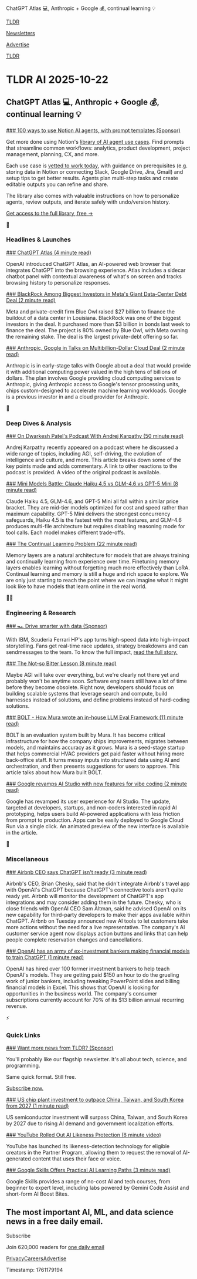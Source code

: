 ChatGPT Atlas 💻, Anthropic + Google 💰, continual learning 💡 

[TLDR](/)

[Newsletters](/newsletters)

[Advertise](https://advertise.tldr.tech/)

[TLDR](/)

# TLDR AI 2025-10-22

## ChatGPT Atlas 💻, Anthropic + Google 💰, continual learning 💡

### 

[### 100 ways to use Notion AI agents, with prompt templates (Sponsor)](https://info.notion.so/resources/100-notion-ai-agent-use-cases?utm_source=newsletter&amp;utm_medium=TLDR&amp;utm_content=100-AI-agent-prompts&amp;utm_campaign=2025Q3-TLDRAI-100AgentPrompts)

Get more done using Notion's [library of AI agent use cases](https://info.notion.so/resources/100-notion-ai-agent-use-cases?utm_source=newsletter&utm_medium=TLDR&utm_content=100-AI-agent-prompts&utm_campaign=2025Q3-TLDRAI-100AgentPrompts). Find prompts that streamline common workflows: analytics, product development, project management, planning, CX, and more.

Each use case is [vetted to work today](https://info.notion.so/resources/100-notion-ai-agent-use-cases?utm_source=newsletter&utm_medium=TLDR&utm_content=100-AI-agent-prompts&utm_campaign=2025Q3-TLDRAI-100AgentPrompts), with guidance on prerequisites (e.g. storing data in Notion or connecting Slack, Google Drive, Jira, Gmail) and setup tips to get better results. Agents plan multi-step tasks and create editable outputs you can refine and share.

The library also comes with valuable instructions on how to personalize agents, review outputs, and iterate safely with undo/version history.

[Get access to the full library, free →](https://info.notion.so/resources/100-notion-ai-agent-use-cases?utm_source=newsletter&utm_medium=TLDR&utm_content=100-AI-agent-prompts&utm_campaign=2025Q3-TLDRAI-100AgentPrompts)

🚀

### Headlines & Launches

[### ChatGPT Atlas (4 minute read)](https://cybernews.com/security/dukaan-ecommerce-data-leak-india/?utm_source=tldrinfosec)

OpenAI introduced ChatGPT Atlas, an AI-powered web browser that integrates ChatGPT into the browsing experience. Atlas includes a sidecar chatbot panel with contextual awareness of what's on screen and tracks browsing history to personalize responses.

[### BlackRock Among Biggest Investors in Meta's Giant Data-Center Debt Deal (2 minute read)](https://www.wsj.com/finance/investing/blackrock-etfs-among-biggest-investors-in-metas-giant-data-center-debt-deal-087fe671?st=9hNUCP&reflink=desktopwebshare_permalink&utm_source=tldrai)

Meta and private-credit firm Blue Owl raised $27 billion to finance the buildout of a data center in Louisiana. BlackRock was one of the biggest investors in the deal. It purchased more than $3 billion in bonds last week to finance the deal. The project is 80% owned by Blue Owl, with Meta owning the remaining stake. The deal is the largest private-debt offering so far.

[### Anthropic, Google in Talks on Multibillion-Dollar Cloud Deal (2 minute read)](https://www.bloomberg.com/news/articles/2025-10-21/anthropic-google-in-talks-on-cloud-deal-worth-tens-of-billions?utm_source=website&utm_medium=share&utm_campaign=copy)

Anthropic is in early-stage talks with Google about a deal that would provide it with additional computing power valued in the high tens of billions of dollars. The plan involves Google providing cloud computing services to Anthropic, giving Anthropic access to Google's tensor processing units, chips custom-designed to accelerate machine learning workloads. Google is a previous investor in and a cloud provider for Anthropic.

🧠

### Deep Dives & Analysis

[### On Dwarkesh Patel's Podcast With Andrej Karpathy (50 minute read)](https://thezvi.substack.com/p/on-dwarkesh-patels-podcast-with-andrej?utm_source=tldrai)

Andrej Karpathy recently appeared on a podcast where he discussed a wide range of topics, including AGI, self-driving, the evolution of intelligence and culture, and more. This article breaks down some of the key points made and adds commentary. A link to other reactions to the podcast is provided. A video of the original podcast is available.

[### Mini Models Battle: Claude Haiku 4.5 vs GLM-4.6 vs GPT-5 Mini (8 minute read)](https://blog.kilocode.ai/p/mini-models-battle-claude-haiku-45?utm_source=tldrai)

Claude Haiku 4.5, GLM-4.6, and GPT-5 Mini all fall within a similar price bracket. They are mid-tier models optimized for cost and speed rather than maximum capability. GPT-5 Mini delivers the strongest concurrency safeguards, Haiku 4.5 is the fastest with the most features, and GLM-4.6 produces multi-file architecture but requires disabling reasoning mode for tool calls. Each model makes different trade-offs.

[### The Continual Learning Problem (22 minute read)](https://jessylin.com/2025/10/20/continual-learning/?utm_source=tldrai)

Memory layers are a natural architecture for models that are always training and continually learning from experience over time. Finetuning memory layers enables learning without forgetting much more effectively than LoRA. Continual learning and memory is still a huge and rich space to explore. We are only just starting to reach the point where we can imagine what it might look like to have models that learn online in the real world.

👨‍💻

### Engineering & Research

[### 🏎️ Drive smarter with data (Sponsor)](https://www.ibm.com/case-studies/scuderia-ferrari?utm_content=CPDWW&amp;p1=Display&amp;p2=428268708&amp;p3=227599223&amp;utm_term=15IGO&amp;utm_source=tldrai)

With IBM, Scuderia Ferrari HP's app turns high-speed data into high-impact storytelling. Fans get real-time race updates, strategy breakdowns and can sendmessages to the team. To know the full impact, [read the full story.](https://www.ibm.com/case-studies/scuderia-ferrari?utm_content=CPDWW&p1=Display&p2=428268708&p3=227599223&utm_term=15IGO)

[### The Not-so Bitter Lesson (8 minute read)](https://blog.mariusvach.com/posts/bitter-lesson?utm_source=tldrai)

Maybe AGI will take over everything, but we're clearly not there yet and probably won't be anytime soon. Software engineers still have a lot of time before they become obsolete. Right now, developers should focus on building scalable systems that leverage search and compute, build harnesses instead of solutions, and define problems instead of hard-coding solutions.

[### BOLT - How Mura wrote an in-house LLM Eval Framework (11 minute read)](https://mackey.substack.com/p/bolt-how-mura-wrote-an-in-house-llm?utm_source=tldrai)

BOLT is an evaluation system built by Mura. It has become critical infrastructure for how the company ships improvements, migrates between models, and maintains accuracy as it grows. Mura is a seed-stage startup that helps commercial HVAC providers get paid faster without hiring more back-office staff. It turns messy inputs into structured data using AI and orchestration, and then presents suggestions for users to approve. This article talks about how Mura built BOLT.

[### Google revamps AI Studio with new features for vibe coding (2 minute read)](https://www.testingcatalog.com/google-revamps-ai-studio-with-new-features-for-vibe-coding/?utm_source=tldrai)

Google has revamped its user experience for AI Studio. The update, targeted at developers, startups, and non-coders interested in rapid AI prototyping, helps users build AI-powered applications with less friction from prompt to production. Apps can be easily deployed to Google Cloud Run via a single click. An animated preview of the new interface is available in the article.

🎁

### Miscellaneous

[### Airbnb CEO says ChatGPT isn't ready (3 minute read)](https://www.latimes.com/business/story/2025-10-21/chesky-says-openai-tools-not-ready-for-chatgpt-tie-up-with-airbnb-app?utm_source=tldrai)

Airbnb's CEO, Brian Chesky, said that he didn't integrate Airbnb's travel app with OpenAI's ChatGPT because ChatGPT's connective tools aren't quite ready yet. Airbnb will monitor the development of ChatGPT's app integrations and may consider adding them in the future. Chesky, who is close friends with OpenAI CEO Sam Altman, said he advised OpenAI on its new capability for third-party developers to make their apps available within ChatGPT. Airbnb on Tuesday announced new AI tools to let customers take more actions without the need for a live representative. The company's AI customer service agent now displays action buttons and links that can help people complete reservation changes and cancellations.

[### OpenAI has an army of ex-investment bankers making financial models to train ChatGPT (1 minute read)](https://sherwood.news/tech/openai-has-an-army-of-ex-investment-bankers-making-financial-models-to-train/?utm_source=tldrai)

OpenAI has hired over 100 former investment bankers to help teach OpenAI's models. They are getting paid $150 an hour to do the grueling work of junior bankers, including tweaking PowerPoint slides and billing financial models in Excel. This shows that OpenAI is looking for opportunities in the business world. The company's consumer subscriptions currently account for 70% of its $13 billion annual recurring revenue.

⚡️

### Quick Links

[### Want more news from TLDR? (Sponsor)](https://tldr.tech/signup/?utm_source=tldrai&amp;utm_medium=newsletter&amp;utm_campaign=quicklinks10222025)

You'll probably like our flagship newsletter. It's all about tech, science, and programming.

Same quick format. Still free.

[Subscribe now.](https://tldr.tech/signup/?utm_source=tldrai&utm_medium=newsletter&utm_campaign=quicklinks10222025)

[### US chip plant investment to outpace China, Taiwan, and South Korea from 2027 (1 minute read)](https://asia.nikkei.com/business/tech/semiconductors/us-chip-plant-investment-to-outpace-china-taiwan-and-south-korea-from-2027?utm_source=tldrai)

US semiconductor investment will surpass China, Taiwan, and South Korea by 2027 due to rising AI demand and government localization efforts.

[### YouTube Rolled Out AI Likeness Protection (8 minute video)](https://www.youtube.com/watch?v=zVqQiBb0F-w&amp;utm_source=tldrai)

YouTube has launched its likeness-detection technology for eligible creators in the Partner Program, allowing them to request the removal of AI-generated content that uses their face or voice.

[### Google Skills Offers Practical AI Learning Paths (3 minute read)](https://blog.google/outreach-initiatives/education/google-skills/?utm_source=tldrai)

Google Skills provides a range of no-cost AI and tech courses, from beginner to expert level, including labs powered by Gemini Code Assist and short-form AI Boost Bites.

## The most important AI, ML, and data science news in a free daily email.

Subscribe

Join 620,000 readers for [one daily email](/api/latest/ai)

[Privacy](/privacy)[Careers](https://jobs.ashbyhq.com/tldr.tech)[Advertise](/ai/advertise)

Timestamp: 1761179194